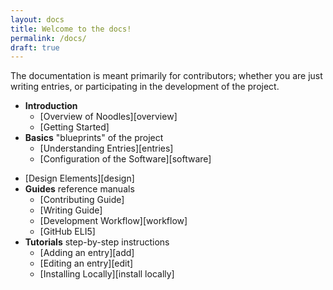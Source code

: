 ```yaml
---
layout: docs
title: Welcome to the docs!
permalink: /docs/
draft: true
---
```


The documentation is meant primarily for contributors; whether you are just writing entries, or participating in the development of the project.

- **Introduction**
  - [Overview of Noodles][overview]
  - [Getting Started]
- **Basics** "blueprints" of the project
  - [Understanding Entries][entries]
  - [Configuration of the Software][software]
<!--  - [Tools in the Documentation][documentation] -->
  - [Design Elements][design]
- **Guides** reference manuals
  - [Contributing Guide]
  - [Writing Guide]
  - [Development Workflow][workflow]
  - [GitHub ELI5]
- **Tutorials** step-by-step instructions
  - [Adding an entry][add]
  - [Editing an entry][edit]
  - [Installing Locally][install locally]
